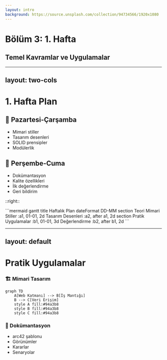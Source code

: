 ```yaml
---
layout: intro
background: https://source.unsplash.com/collection/94734566/1920x1080
---
```


# Bölüm 3: 1. Hafta

## Temel Kavramlar ve Uygulamalar

---
layout: two-cols
---

# 1. Hafta Plan

<div class="mt-4">

## 📅 Pazartesi-Çarşamba
- Mimari stiller
- Tasarım desenleri
- SOLID prensipler
- Modülerlik

## 📅 Perşembe-Cuma
- Dokümantasyon
- Kalite özellikleri
- İlk değerlendirme
- Geri bildirim

</div>

::right::

<div class="mt-12">
```mermaid
gantt
    title Haftalık Plan
    dateFormat  DD-MM
    section Teori
    Mimari Stiller    :a1, 01-01, 2d
    Tasarım Desenleri :a2, after a1, 2d
    section Pratik
    Uygulamalar      :b1, 01-01, 3d
    Değerlendirme    :b2, after b1, 2d
```
</div>

---
layout: default
---

# Pratik Uygulamalar

<div class="grid grid-cols-2 gap-4">
<div class="border p-4 rounded-lg">
<h3>🏗️ Mimari Tasarım</h3>

```mermaid
graph TD
    A[Web Katmanı] --> B[İş Mantığı]
    B --> C[Veri Erişim]
    style A fill:#94a3b8
    style B fill:#94a3b8
    style C fill:#94a3b8
```

</div>
<div class="border p-4 rounded-lg">
<h3>📝 Dokümantasyon</h3>

- arc42 şablonu
- Görünümler
- Kararlar
- Senaryolar

</div>
</div>